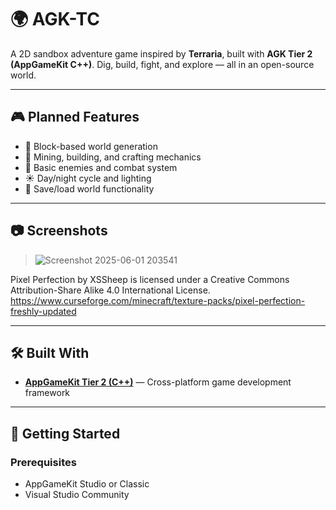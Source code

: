 # 🌍 AGK-TC

A 2D sandbox adventure game inspired by **Terraria**, built with **AGK Tier 2 (AppGameKit C++)**. Dig, build, fight, and explore — all in an open-source world.

---

## 🎮 Planned Features

- 🧱 Block-based world generation
- 🔨 Mining, building, and crafting mechanics
- 🐾 Basic enemies and combat system
- ☀️ Day/night cycle and lighting
- 💾 Save/load world functionality

---

## 📷 Screenshots

> ![Screenshot 2025-06-01 203541](https://github.com/user-attachments/assets/8a34667a-3157-43c4-a11d-675e95f46a2e)


Pixel Perfection by XSSheep is licensed under a Creative Commons Attribution-Share Alike 4.0 International License.
https://www.curseforge.com/minecraft/texture-packs/pixel-perfection-freshly-updated

---

## 🛠️ Built With

- **[AppGameKit Tier 2 (C++)](https://www.appgamekit.com/documentation/guides/tier2.htm)** — Cross-platform game development framework

---

## 🚀 Getting Started

### Prerequisites

- AppGameKit Studio or Classic
- Visual Studio Community
